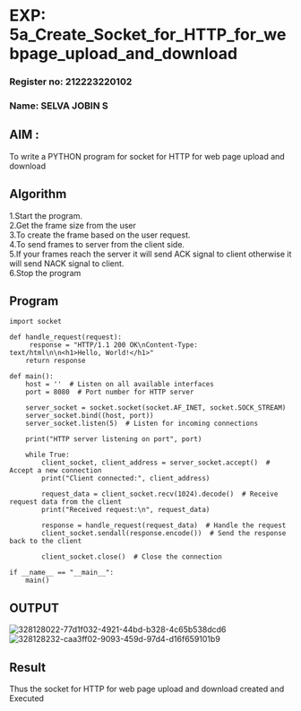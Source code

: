 # EXP: 5a_Create_Socket_for_HTTP_for_webpage_upload_and_download
### Register no: 212223220102
### Name: SELVA JOBIN S
## AIM :
To write a PYTHON program for socket for HTTP for web page upload and download
## Algorithm

1.Start the program.
<BR>
2.Get the frame size from the user
<BR>
3.To create the frame based on the user request.
<BR>
4.To send frames to server from the client side.
<BR>
5.If your frames reach the server it will send ACK signal to client otherwise it will send NACK signal to client.
<BR>
6.Stop the program
<BR>
## Program 
```
import socket

def handle_request(request):
     response = "HTTP/1.1 200 OK\nContent-Type: text/html\n\n<h1>Hello, World!</h1>"
    return response

def main():
    host = ''  # Listen on all available interfaces
    port = 8080  # Port number for HTTP server

    server_socket = socket.socket(socket.AF_INET, socket.SOCK_STREAM)
    server_socket.bind((host, port))
    server_socket.listen(5)  # Listen for incoming connections

    print("HTTP server listening on port", port)

    while True:
        client_socket, client_address = server_socket.accept()  # Accept a new connection
        print("Client connected:", client_address)

        request_data = client_socket.recv(1024).decode()  # Receive request data from the client
        print("Received request:\n", request_data)

        response = handle_request(request_data)  # Handle the request
        client_socket.sendall(response.encode())  # Send the response back to the client

        client_socket.close()  # Close the connection

if __name__ == "__main__":
    main()
```

## OUTPUT
![328128022-77d1f032-4921-44bd-b328-4c65b538dcd6](https://github.com/selvajobin/5a_Create_Socket_for_HTTP_for_webpage_upload_and_download/assets/149985750/ecf5c560-e1ca-435f-bc19-d6fcf6977544)
![328128232-caa3ff02-9093-459d-97d4-d16f659101b9](https://github.com/selvajobin/5a_Create_Socket_for_HTTP_for_webpage_upload_and_download/assets/149985750/c5454fb3-af1a-4f6b-818c-f5a0b7217ec5)


## Result
Thus the socket for HTTP for web page upload and download created and Executed
